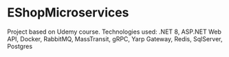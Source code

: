 # EShopMicroservices
Project based on Udemy course.
Technologies used: .NET 8, ASP.NET Web API, Docker, RabbitMQ, MassTransit, gRPC, Yarp Gateway, Redis, SqlServer, Postgres
